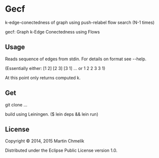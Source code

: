 # Gecf

k-edge-conectedness of graph using push-relabel flow search (N-1 times)

gecf: Graph k-Edge Conectedness using Flows

## Usage

Reads sequence of edges from stdin. For details on format see --help.

(Essentially either: \[1 2\] \[2 3\] \[3 1\] ... or 1 2 2 3 3 1)

At this point only returns computed k.

## Get

git clone ...

build using Leiningen. ($ lein deps && lein run)

## License

Copyright © 2014, 2015 Martin Chmelík

Distributed under the Eclipse Public License version 1.0.
